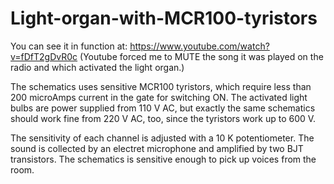 # Light-organ-with-MCR100-tyristors

You can see it in function at: https://www.youtube.com/watch?v=fDfT2gDvR0c (Youtube forced me to MUTE the song it was played on the radio and which activated the light organ.)

The schematics uses sensitive MCR100 tyristors, which require less than 200 microAmps current in the gate for switching ON. The activated light bulbs are power supplied from 110 V AC, but exactly the same schematics should work fine from 220 V AC, too, since the tyristors work up to 600 V. 

The sensitivity of each channel is adjusted with a 10 K potentiometer. The sound is collected by an electret microphone and amplified by two BJT transistors. The schematics is sensitive enough to pick up voices from the room.
